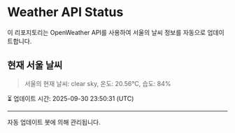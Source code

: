 
# Weather API Status

이 리포지토리는 OpenWeather API를 사용하여 서울의 날씨 정보를 자동으로 업데이트합니다.

## 현재 서울 날씨
> 서울의 현재 날씨: clear sky, 온도: 20.56°C, 습도: 84%

⏳ 업데이트 시간: 2025-09-30 23:50:31 (UTC)

---
자동 업데이트 봇에 의해 관리됩니다.
